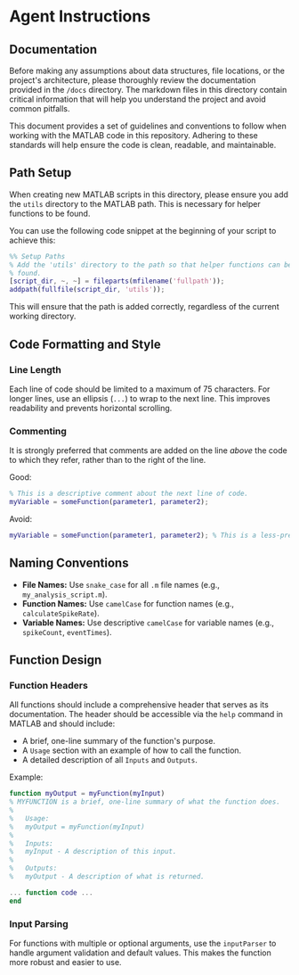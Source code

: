 # Agent Instructions

## Documentation
Before making any assumptions about data structures, file locations, or the project's architecture, please thoroughly review the documentation provided in the `/docs` directory. The markdown files in this directory contain critical information that will help you understand the project and avoid common pitfalls.

This document provides a set of guidelines and conventions to follow when working with the MATLAB code in this repository. Adhering to these standards will help ensure the code is clean, readable, and maintainable.

## Path Setup

When creating new MATLAB scripts in this directory, please ensure you add the `utils` directory to the MATLAB path. This is necessary for helper functions to be found.

You can use the following code snippet at the beginning of your script to achieve this:

```matlab
%% Setup Paths
% Add the 'utils' directory to the path so that helper functions can be
% found.
[script_dir, ~, ~] = fileparts(mfilename('fullpath'));
addpath(fullfile(script_dir, 'utils'));
```
This will ensure that the path is added correctly, regardless of the current working directory.

## Code Formatting and Style

### Line Length
Each line of code should be limited to a maximum of 75 characters. For longer lines, use an ellipsis (`...`) to wrap to the next line. This improves readability and prevents horizontal scrolling.

### Commenting
It is strongly preferred that comments are added on the line *above* the code to which they refer, rather than to the right of the line.

Good:
```matlab
% This is a descriptive comment about the next line of code.
myVariable = someFunction(parameter1, parameter2);
```

Avoid:
```matlab
myVariable = someFunction(parameter1, parameter2); % This is a less-preferred comment.
```

## Naming Conventions

-   **File Names:** Use `snake_case` for all `.m` file names (e.g., `my_analysis_script.m`).
-   **Function Names:** Use `camelCase` for function names (e.g., `calculateSpikeRate`).
-   **Variable Names:** Use descriptive `camelCase` for variable names (e.g., `spikeCount`, `eventTimes`).

## Function Design

### Function Headers
All functions should include a comprehensive header that serves as its documentation. The header should be accessible via the `help` command in MATLAB and should include:
- A brief, one-line summary of the function's purpose.
- A `Usage` section with an example of how to call the function.
- A detailed description of all `Inputs` and `Outputs`.

Example:
```matlab
function myOutput = myFunction(myInput)
% MYFUNCTION is a brief, one-line summary of what the function does.
%
%   Usage:
%   myOutput = myFunction(myInput)
%
%   Inputs:
%   myInput - A description of this input.
%
%   Outputs:
%   myOutput - A description of what is returned.

... function code ...
end
```

### Input Parsing
For functions with multiple or optional arguments, use the `inputParser` to handle argument validation and default values. This makes the function more robust and easier to use.
